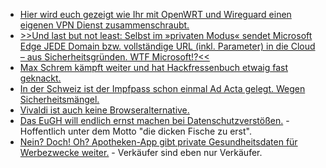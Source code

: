 * [Hier wird euch gezeigt wie Ihr mit OpenWRT und Wireguard einen eigenen VPN Dienst zusammenschraubt.](https://opensource.com/article/21/5/open-source-private-vpn)
* [>>Und last but not least: Selbst im »privaten Modus« sendet Microsoft Edge JEDE Domain bzw. vollständige URL (inkl. Parameter) in die Cloud – aus Sicherheitsgründen. WTF Microsoft!?<<](https://www.kuketz-blog.de/microsoft-edge-datensendeverhalten-desktop-version-browser-check-teil4/)
* [Max Schrem kämpft weiter und hat Hackfressenbuch etwaig fast geknackt.](https://netzpolitik.org/2021/schutz-persoenlicher-daten-facebook-droht-stopp-des-eu-us-datentransfers/)
* [In der Schweiz ist der Impfpass schon einmal Ad Acta gelegt. Wegen Sicherheitsmängel.](https://www.borncity.com/blog/2021/05/18/der-schweizer-impfpass-gescheitert-an-der-sicherheit/)
* [Vivaldi ist auch keine Browseralternative.](https://www.kuketz-blog.de/vivaldi-datensendeverhalten-desktop-version-browser-check-teil5/)
* [Das EuGH will endlich ernst machen bei Datenschutzverstößen.](https://www.borncity.com/blog/2021/05/16/datenschtzer-plant-durchgreifen-bei-privacy-shield-versten/) - Hoffentlich unter dem Motto "die dicken Fische zu erst".
* [Nein? Doch! Oh? Apotheken-App gibt private Gesundheitsdaten für Werbezwecke weiter.](https://netzpolitik.org/2021/medikamentensuche-apotheken-app-gibt-gesundheitsdaten-zu-werbezwecken-weiter/) - Verkäufer sind eben nur Verkäufer.
